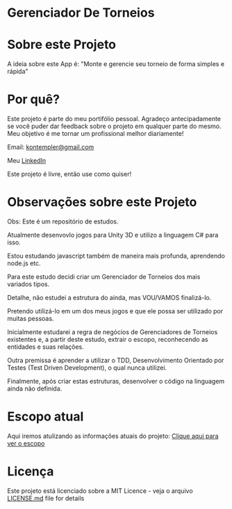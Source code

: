 # Gerenciador De Torneios
# Sobre este Projeto
A ideia sobre este App é:
"Monte e gerencie seu torneio de forma simples e rápida"

# Por quê?

Este projeto é parte do meu portifólio pessoal. Agradeço antecipadamente se você puder dar feedback sobre o projeto em qualquer parte do mesmo. Meu objetivo é me tornar um profissional melhor diariamente!

Email: kontempler@gmail.com

Meu [LinkedIn](https://www.linkedin.com/in/michael-gomes-da-cunha-louren%C3%A7o-63675922/)

Este projeto é livre, então use como quiser!

# Observações sobre este Projeto

Obs: Este é um repositório de estudos. 

Atualmente desenvovlo jogos para Unity 3D e utilizo a linguagem C# para isso.

Estou estudando javascript também de maneira mais profunda, aprendendo node.js etc.

Para este estudo decidi criar um Gerenciador de Torneios dos mais variados tipos. 

Detalhe, não estudei a estrutura do ainda, mas VOU/VAMOS finalizá-lo.

Pretendo utilizá-lo em um dos meus jogos e que ele possa ser utilizado por muitas pessoas.

Inicialmente estudarei a regra de negócios de Gerenciadores de Torneios existentes e, a partir deste estudo, extrair o escopo, reconhecendo as entidades e suas relações.

Outra premissa é aprender a utilizar o TDD, Desenvolvimento Orientado por Testes (Test Driven Development), o qual nunca utilizei.

Finalmente, após criar estas estruturas, desenvolver o código na linguagem ainda não definida.

# Escopo atual
Aqui iremos atulizando as informações atuais do projeto: [Clique aqui para ver o escopo](https://github.com/Michael-Lourenco/gerenciadordetorneios/blob/master/escopo.md)

# Licença
Este projeto está licenciado sobre a MIT Licence - veja o arquivo [LICENSE.md](https://github.com/Michael-Lourenco/gerenciadordetorneios/blob/master/LICENSE) file for details

